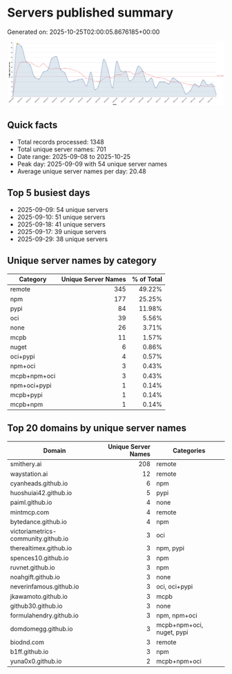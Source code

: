 # Servers published summary

Generated on: 2025-10-25T02:00:05.8676185+00:00

![Unique servers per day](servers-per-day.svg)

## Quick facts
- Total records processed: 1348
- Total unique server names: 701
- Date range: 2025-09-08 to 2025-10-25
- Peak day: 2025-09-09 with 54 unique server names
- Average unique server names per day: 20.48

## Top 5 busiest days
- 2025-09-09: 54 unique servers
- 2025-09-10: 51 unique servers
- 2025-09-18: 41 unique servers
- 2025-09-17: 39 unique servers
- 2025-09-29: 38 unique servers

## Unique server names by category

| Category | Unique Server Names | % of Total |
|----------|---------------------:|-----------:|
| remote | 345 | 49.22% |
| npm | 177 | 25.25% |
| pypi | 84 | 11.98% |
| oci | 39 | 5.56% |
| none | 26 | 3.71% |
| mcpb | 11 | 1.57% |
| nuget | 6 | 0.86% |
| oci+pypi | 4 | 0.57% |
| npm+oci | 3 | 0.43% |
| mcpb+npm+oci | 3 | 0.43% |
| npm+oci+pypi | 1 | 0.14% |
| mcpb+pypi | 1 | 0.14% |
| mcpb+npm | 1 | 0.14% |

## Top 20 domains by unique server names

| Domain | Unique Server Names | Categories |
|--------|---------------------:|------------|
| smithery.ai | 208 | remote |
| waystation.ai | 12 | remote |
| cyanheads.github.io | 6 | npm |
| huoshuiai42.github.io | 5 | pypi |
| paiml.github.io | 4 | none |
| mintmcp.com | 4 | remote |
| bytedance.github.io | 4 | npm |
| victoriametrics-community.github.io | 3 | oci |
| therealtimex.github.io | 3 | npm, pypi |
| spences10.github.io | 3 | npm |
| ruvnet.github.io | 3 | npm |
| noahgift.github.io | 3 | none |
| neverinfamous.github.io | 3 | oci, oci+pypi |
| jkawamoto.github.io | 3 | mcpb |
| github30.github.io | 3 | none |
| formulahendry.github.io | 3 | npm, npm+oci |
| domdomegg.github.io | 3 | mcpb+npm+oci, nuget, pypi |
| biodnd.com | 3 | remote |
| b1ff.github.io | 3 | npm |
| yuna0x0.github.io | 2 | mcpb+npm+oci |
